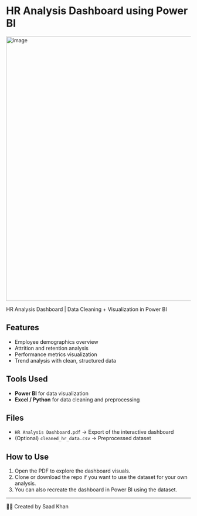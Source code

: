 # HR Analysis Dashboard using Power BI

<img width="1273" height="720" alt="image" src="https://github.com/user-attachments/assets/aadf76ab-4e87-4bbe-ad7b-a45e3c99afab" />

HR Analysis Dashboard | Data Cleaning + Visualization in Power BI

## Features
- Employee demographics overview  
- Attrition and retention analysis  
- Performance metrics visualization  
- Trend analysis with clean, structured data  

## Tools Used
- **Power BI** for data visualization  
- **Excel / Python** for data cleaning and preprocessing  

## Files
- `HR Analysis Dashboard.pdf` → Export of the interactive dashboard  
- (Optional) `cleaned_hr_data.csv` → Preprocessed dataset  

## How to Use
1. Open the PDF to explore the dashboard visuals.  
2. Clone or download the repo if you want to use the dataset for your own analysis.  
3. You can also recreate the dashboard in Power BI using the dataset.

---
👨‍💻 Created by Saad Khan
